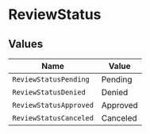 # ReviewStatus


## Values

| Name                   | Value                  |
| ---------------------- | ---------------------- |
| `ReviewStatusPending`  | Pending                |
| `ReviewStatusDenied`   | Denied                 |
| `ReviewStatusApproved` | Approved               |
| `ReviewStatusCanceled` | Canceled               |